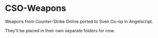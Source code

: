 # CSO-Weapons
Weapons from Counter-Strike Online ported to Sven Co-op in Angelscript.

They'll be placed in their own separate folders for now.
